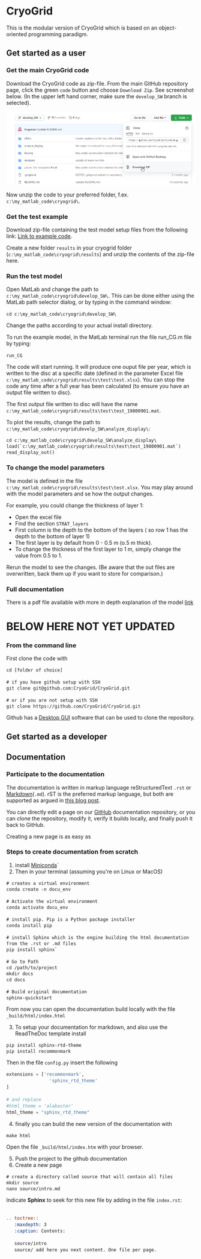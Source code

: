 # CryoGrid
This is the modular version of CryoGrid which is based on an object-oriented programming paradigm.

## Get started as a user


### Get the main CryoGrid code

Download the CryoGrid code as zip-file. From the main GitHub repository page, click the green `code` button and choose `Download Zip`. See screenshot below.
(In the upper left hand corner, make sure the `develop_SW` branch is selected).

![image-20201203092734144](./readme_im1.png)

Now unzip the code to your preferred folder, f.ex. `c:\my_matlab_code\cryogrid\`.

### Get the test example

Download zip-file containing the test model setup files from the following link: [Link to example code](https://nextcloud.awi.de/s/wiHWsrrxXtszH4m
).

Create a new folder `results` in your cryogrid folder (`c:\my_matlab_code\cryogrid\results`) and unzip the contents of the zip-file here.

### Run the test model 

Open MatLab and change the path to `c:\my_matlab_code\cryogrid\develop_SW\`. This can be done either using the MatLab path selector dialog, or by typing in the command window:

`cd c:\my_matlab_code\cryogrid\develop_SW\`

Change the paths according to your actual install directory.

To run the example model, in the MatLab terminal run the file run_CG.m file by typing:

`run_CG`

The code will start running. It will produce one ouput file per year, which is written to the disc at a specific date (defined in the parameter Excel file `c:\my_matlab_code\cryogrid\results\test\test.xlsx`). You can stop the code any time after a full year has been calculated (to ensure you have an output file written to disc).

The first output file written to disc will have the name `c:\my_matlab_code\cryogrid\results\test\test_19800901.mat`.

To plot the results, change the path to `c:\my_matlab_code\cryogrid\develp_SW\analyze_display\`:

```
cd c:\my_matlab_code\cryogrid\develp_SW\analyze_display\
load(`c:\my_matlab_code\cryogrid\results\test\test_19800901.mat`)
read_display_out()
```

### To change the model parameters

The model is defined in the file `c:\my_matlab_code\cryogrid\results\test\test.xlsx`.
You may play around with the model parameters and se how the output changes.

For example, you could change the thickness of layer 1:

- Open the excel file
- Find the section `STRAT_layers`
- First column is the depth to the bottom of the layers ( so row 1 has the depth to the bottom of layer 1)
- The first layer is by default from 0 - 0.5 m (o.5 m thick).
- To change the thickness of the first layer to 1 m, simply change the value from 0.5 to 1.

Rerun the model to see the changes. (Be aware that the out files are overwritten, back them up if you want to store for comparison.)

### Full documentation

There is a pdf file available with more in depth explanation of the model [link](./CryoGrid_documentation.pdf)





# BELOW HERE NOT YET UPDATED


### From the command line

First clone the code with 
```
cd [folder of choice]

# if you have github setup with SSH
git clone git@github.com:CryoGrid/CryoGrid.git

# or if you are not setup with SSH
git clone https://github.com/CryoGrid/CryoGrid.git
```
Github has a [Desktop GUI]() software that can be used to clone the repository.

## Get started as a developer


## Documentation

### Participate to the documentation
The documentation is written in markup language reStructuredText `.rst` or [Markdown](https://www.markdownguide.org/basic-syntax/)(`.md`). rST is the preferred markup language, but both are supported as argued in [this blog post](https://www.ericholscher.com/blog/2016/mar/15/dont-use-markdown-for-technical-docs/).

You can directly edit a page on our [GitHub]() documentation repository, or you can clone the repository, modify it, verify it builds locally, and finally push it back to GitHub.

Creating a new page is as easy as 

### Steps to create documentation from scratch
1. install [Miniconda](https://docs.conda.io/en/latest/miniconda.html)`
2. Then in your terminal (assuming you're on Linux or MacOS)
```shell
# creates a virtual environment
conda create -n docu_env

# Activate the virtual environment
conda activate docu_env

# install pip. Pip is a Python package installer
conda install pip

# install Sphinx which is the engine building the html documentation from the .rst or .md files
pip install sphinx`

# Go to Path
cd /path/to/project
mkdir docs
cd docs

# Build original documentation
sphinx-quickstart
```
From now you can open the documentation build locally with the file `_build/html/index.html`

3. To setup your documentation for markdown, and also use the ReadTheDoc template install
```shell
pip install sphinx-rtd-theme
pip install recommonmark
```

Then in the file `config.py` insert the following
```python
extensions = ['recommonmark', 
				'sphinx_rtd_theme'
]

# and replace
#html_theme = 'alabaster'
html_theme = "sphinx_rtd_theme"
```
4. finally you can build the new version of the documentation with
```shell
make html
```
Open the file `_build/html/index.htm` with your browser.

5. Push the project to the github documentation
6. Create a new page
```shell
# create a directory called source that will contain all files
mkdir source
nano source/intro.md
```
Indicate **Sphinx** to seek for this new file by adding in the file `index.rst`:
```rst

.. toctree::
   :maxdepth: 3
   :caption: Contents:

   source/intro
   source/ add here you next content. One file per page. 
```



